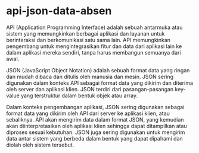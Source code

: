 # api-json-data-absen
API (Application Programming Interface) adalah sebuah antarmuka atau sistem yang memungkinkan berbagai aplikasi dan layanan untuk berinteraksi dan berkomunikasi satu sama lain. API memungkinkan pengembang untuk mengintegrasikan fitur dan data dari aplikasi lain ke dalam aplikasi mereka sendiri, tanpa harus membangun semuanya dari awal.

JSON (JavaScript Object Notation) adalah sebuah format data yang ringan dan mudah dibaca dan ditulis oleh manusia dan mesin. JSON sering digunakan dalam konteks API sebagai format data yang dikirim dan diterima oleh server dan aplikasi klien. JSON terdiri dari pasangan-pasangan key-value yang terstruktur dalam bentuk objek atau array.

Dalam konteks pengembangan aplikasi, JSON sering digunakan sebagai format data yang dikirim oleh API dari server ke aplikasi klien, atau sebaliknya. API akan mengirim data dalam format JSON, yang kemudian akan diinterpretasikan oleh aplikasi klien sehingga dapat ditampilkan atau diproses sesuai kebutuhan. JSON juga sering digunakan untuk mengirim data antar sistem yang berbeda dalam bentuk yang dapat dipahami dan diolah oleh sistem tersebut.
